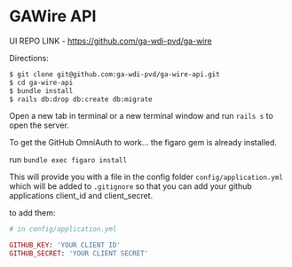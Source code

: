 # GAWire API

UI REPO LINK - https://github.com/ga-wdi-pvd/ga-wire

Directions:

```bash
$ git clone git@github.com:ga-wdi-pvd/ga-wire-api.git
$ cd ga-wire-api
$ bundle install
$ rails db:drop db:create db:migrate
```

Open a new tab in terminal or a new terminal window and run `rails s` to open the server. 

To get the GitHub OmniAuth to work... the figaro gem is already installed.

run `bundle exec figaro install`

This will provide you with a file in the config folder `config/application.yml` which will be added to `.gitignore` so that you can add your github applications client_id and client_secret.

to add them:

```ruby
# in config/application.yml

GITHUB_KEY: 'YOUR CLIENT ID'
GITHUB_SECRET: 'YOUR CLIENT SECRET'
```
